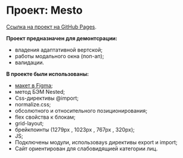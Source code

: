 # Проект: Mesto 
[Сcылка на проект на GitHub Pages](https://elenakuchueva.github.io/mesto/index.html).  
  
**Проект предназначен для демонтсрации:**  
* владения адаптативной вертской;  
* работы  модального окна (поп-ап);  
* валидации.
  
**В проекте были использованы:**   
* [макет в Figma](https://www.figma.com/file/2cn9N9jSkmxD84oJik7xL7/JavaScript.-Sprint-4?node-id=0%3A1);  
* метод БЭМ Nested;    
* Css-директивы @import;  
* normalize.css;    
* обсолютного и относительного позиционирования;   
* flex свойства к блокам;    
* grid-layout;   
* брейкпоинты (1279px , 1023px , 767px , 320px);  
* JS;  
* Подключены модули, использоваys директивы export и import;
* Сайт ориентирован для слабовидящией категории лиц. 
